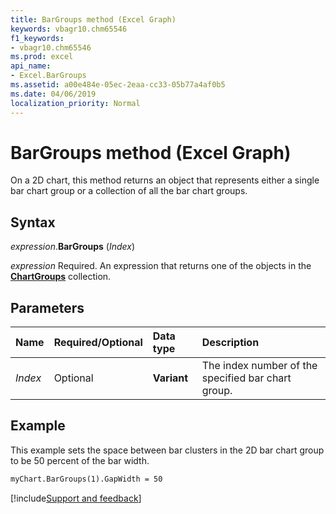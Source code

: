 ```yaml
---
title: BarGroups method (Excel Graph)
keywords: vbagr10.chm65546
f1_keywords:
- vbagr10.chm65546
ms.prod: excel
api_name:
- Excel.BarGroups
ms.assetid: a00e484e-05ec-2eaa-cc33-05b77a4af0b5
ms.date: 04/06/2019
localization_priority: Normal
---
```



# BarGroups method (Excel Graph)

On a 2D chart, this method returns an object that represents either a single bar chart group or a collection of all the bar chart groups.

## Syntax

_expression_.**BarGroups** (_Index_)

_expression_ Required. An expression that returns one of the objects in the **[ChartGroups](excel.chartgroups(collection).md)** collection.

## Parameters

|Name|Required/Optional|Data type|Description|
|:-----|:-----|:-----|:-----|
|_Index_ |Optional |**Variant**|The index number of the specified bar chart group.|

## Example

This example sets the space between bar clusters in the 2D bar chart group to be 50 percent of the bar width.

```vb
myChart.BarGroups(1).GapWidth = 50
```



[!include[Support and feedback](~/includes/feedback-boilerplate.md)]
